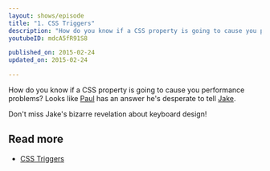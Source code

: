 ```yaml
---
layout: shows/episode
title: "1. CSS Triggers"
description: "How do you know if a CSS property is going to cause you performance problems? Looks like Paul has an answer he's desperate to tell Jake."
youtubeID: mdcA5fR91S8

published_on: 2015-02-24
updated_on: 2015-02-24

---
```


How do you know if a CSS property is going to cause you performance problems? Looks like [Paul](https://twitter.com/aerotwist) has an answer he's desperate to tell [Jake](https://twitter.com/jaffathecake).

Don't miss Jake's bizarre revelation about keyboard design!

## Read more

* [CSS Triggers](http://csstriggers.com)
